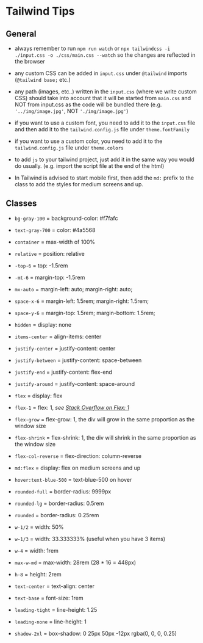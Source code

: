 # Tailwind Tips

## General

- always remember to run `npm run watch` or `npx tailwindcss -i ./input.css -o ./css/main.css --watch` so the changes are reflected in the browser

- any custom CSS can be added in `input.css` under `@tailwind` imports (`@tailwind base;` etc.)

- any path (images, etc..) written in the `input.css` (where we write custom CSS) should take into account that it will be started from `main.css` and NOT from input.css as the code will be bundled there
  (e.g. `'../img/image.jpg'`, NOT `'./img/image.jpg'`)

- if you want to use a custom font, you need to add it to the `input.css` file and then add it to the `tailwind.config.js` file under `theme.fontFamily`

- if you want to use a custom color, you need to add it to the `tailwind.config.js` file under `theme.colors`

- to add `js` to your tailwind project, just add it in the same way you would do usually. (e.g. import the script file at the end of the html)

- In Tailwind is advised to start mobile first, then add the `md:` prefix to the class to add the styles for medium screens and up.

## Classes

- `bg-gray-100` = background-color: #f7fafc
- `text-gray-700` = color: #4a5568
- `container` = max-width of 100%
- `relative` = position: relative
- `-top-6` = top: -1.5rem
- `-mt-6` = margin-top: -1.5rem
- `mx-auto` = margin-left: auto; margin-right: auto;
- `space-x-6` = margin-left: 1.5rem; margin-right: 1.5rem;
- `space-y-6` = margin-top: 1.5rem; margin-bottom: 1.5rem;
- `hidden` = display: none
- `items-center` = align-items: center
- `justify-center` = justify-content: center
- `justify-between` = justify-content: space-between
- `justify-end` = justify-content: flex-end
- `justify-around` = justify-content: space-around
- `flex` = display: flex
- `flex-1` = flex: 1, _see [Stack Overflow on Flex: 1](https://stackoverflow.com/questions/37386244/what-does-flex-1-mean)_
- `flex-grow` = flex-grow: 1, the div will grow in the same proportion as the window size
- `flex-shrink` = flex-shrink: 1, the div will shrink in the same proportion as the window size

- `flex-col-reverse` = flex-direction: column-reverse
- `md:flex` = display: flex on medium screens and up
- `hover:text-blue-500` = text-blue-500 on hover
- `rounded-full` = border-radius: 9999px
- `rounded-lg` = border-radius: 0.5rem
- `rounded` = border-radius: 0.25rem
- `w-1/2` = width: 50%
- `w-1/3` = width: 33.333333% (useful when you have 3 items)
- `w-4` = width: 1rem
- `max-w-md` = max-width: 28rem (28 \* 16 = 448px)
- `h-8` = height: 2rem
- `text-center` = text-align: center
- `text-base` = font-size: 1rem
- `leading-tight` = line-height: 1.25
- `leading-none` = line-height: 1
- `shadow-2xl` = box-shadow: 0 25px 50px -12px rgba(0, 0, 0, 0.25)
